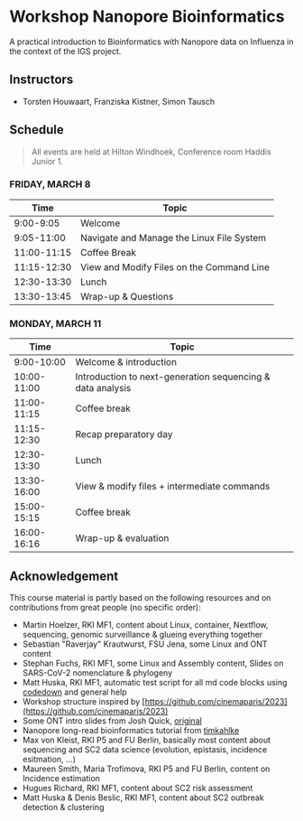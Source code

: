 # Workshop Nanopore Bioinformatics

A practical introduction to Bioinformatics with Nanopore data on Influenza in the context of the IGS project.


## Instructors

* Torsten Houwaart, Franziska Kistner, Simon Tausch

## Schedule

> All events are held at Hilton Windhoek, Conference room Haddis Junior 1.


### <a name="0"></a> FRIDAY, MARCH 8
| Time        | Topic |
| --          | --               |
| 9:00-9:05   | Welcome |
| 9:05-11:00  | Navigate and Manage the Linux File System |
| 11:00-11:15 | Coffee Break |
| 11:15-12:30 | View and Modify Files on the Command Line|
| 12:30-13:30 | Lunch |
| 13:30-13:45 | Wrap-up & Questions|

### <a name="0"></a> MONDAY, MARCH 11
| Time        | Topic |
| --          | --               |
| 9:00-10:00  | Welcome & introduction |
| 10:00-11:00 | Introduction to next-generation sequencing & data analysis |
| 11:00-11:15 | Coffee break |
| 11:15-12:30 | Recap preparatory day |
| 12:30-13:30 | Lunch |
| 13:30-16:00 | View & modify files + intermediate commands |
| 15:00-15:15 | Coffee break |
| 16:00-16:16 | Wrap-up & evaluation |


## Acknowledgement

This course material is partly based on the following resources and on contributions from great people (no specific order):

* Martin Hoelzer, RKI MF1, content about Linux, container, Nextflow, sequencing, genomic surveillance & glueing everything together
* Sebastian "Raverjay" Krautwurst, FSU Jena, some Linux and ONT content
* Stephan Fuchs, RKI MF1, some Linux and Assembly content, Slides on SARS-CoV-2 nomenclature & phylogeny 
* Matt Huska, RKI MF1, automatic test script for all md code blocks using [codedown](https://github.com/earldouglas/codedown) and general help
* Workshop structure inspired by [https://github.com/cinemaparis/2023](https://github.com/cinemaparis/2023)
* Some ONT intro slides from Josh Quick, [original](https://github.com/cinemaparis/2023/blob/main/day1-Tuesday/slides-Quick.pdf)
* Nanopore long-read bioinformatics tutorial from [timkahlke](https://timkahlke.github.io/LongRead_tutorials)
* Max von Kleist, RKI P5 and FU Berlin, basically most content about sequencing and SC2 data science (evolution, epistasis, incidence esitmation, ...)
* Maureen Smith, Maria Trofimova, RKI P5 and FU Berlin, content on Incidence estimation
* Hugues Richard, RKI MF1, content about SC2 risk assessment
* Matt Huska & Denis Beslic, RKI MF1, content about SC2 outbreak detection & clustering
